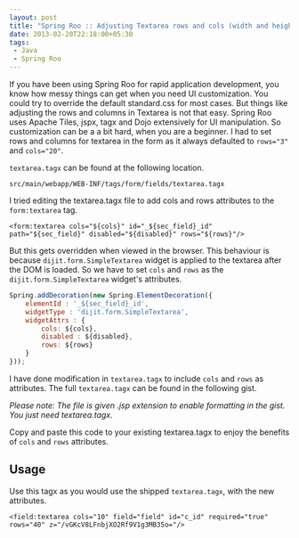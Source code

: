 ```yaml
---
layout: post
title: "Spring Roo :: Adjusting Textarea rows and cols (width and height)"
date: 2013-02-20T22:18:00+05:30
tags:
 - Java
 - Spring Roo
---
```


If you have been using Spring Roo for rapid application development, you know
how messy things can get when you need UI customization. You could try to
override the default standard.css for most cases. But things like adjusting the
rows and columns in Textarea is not that easy. Spring Roo uses Apache Tiles,
jspx, tagx and Dojo extensively for UI manipulation. So customization can be a a
bit hard, when you are a beginner. I had to set rows and columns for textarea in
the form as it always defaulted to `rows="3"` and `cols="20"`.

`textarea.tagx` can be found at the following location.

``` xhtml
src/main/webapp/WEB-INF/tags/form/fields/textarea.tagx
```

I tried editing the textarea.tagx file to add cols and rows attributes to the
`form:textarea` tag.

``` xhtml
<form:textarea cols="${cols}" id="_${sec_field}_id" path="${sec_field}" disabled="${disabled}" rows="${rows}"/>
```

But this gets overridden when viewed in the browser. This behaviour is because
`dijit.form.SimpleTextarea` widget is applied to the textarea after the DOM is
loaded. So we have to set `cols` and `rows` as the `dijit.form.SimpleTextarea`
widget's attributes.

``` javascript
Spring.addDecoration(new Spring.ElementDecoration({
    elementId : '_${sec_field}_id',
    widgetType : 'dijit.form.SimpleTextarea',
    widgetAttrs : {
        cols: ${cols},
        disabled : ${disabled},
        rows: ${rows}
    }
}));
```

I have done modification in `textarea.tagx` to include `cols` and `rows` as
attributes. The full `textarea.tagx` can be found in the following gist.

<script src="https://gist.github.com/WarFox/4996682.js"></script>

_Please note: The file is given .jsp extension to enable formatting in the
gist. You just need textarea.tagx._

Copy and paste this code to your existing textarea.tagx to enjoy the benefits of
`cols` and `rows` attributes.

## Usage

Use this tagx as you would use the shipped <code>textarea.tagx</code>, with the new attributes.

``` xhtml
<field:textarea cols="10" field="field" id="c_id" required="true" rows="40" z="/vGKcV8LFnbjXO2Rf9V1g3MB35o="/>
```
